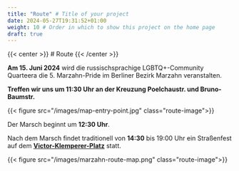 ```yaml
---
title: "Route" # Title of your project
date: 2024-05-27T19:31:52+01:00
weight: 10 # Order in which to show this project on the home page
draft: true
---
```

{{< center >}} # Route {{< /center >}}

**Am 15. Juni 2024** wird die russischsprachige LGBTQ+-Community Quarteera die 5. Marzahn-Pride im Berliner Bezirk Marzahn veranstalten.

**Treffen wir uns um 11:30 Uhr an der Kreuzung Poelchaustr. und Bruno-Baumstr.** 

{{< figure src="/images/map-entry-point.jpg" class="route-image">}}

Der Marsch beginnt um **12:30 Uhr**.

Nach dem Marsch findet traditionell von **14:30** bis 19:00 Uhr ein Straßenfest auf dem **[Victor-Klemperer-Platz](https://maps.app.goo.gl/12PfkDRWKR8yqouCA)** statt.

{{< figure src="/images/marzahn-route-map.png" class="route-image">}}
